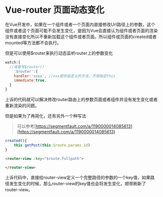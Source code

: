 # Vue-router 页面动态变化

在Vue开发中，如果在一个组件或者一个页面内直接修改Url路径上的参数，这个组件或者这个页面可能不会发生变化，是因为Vue会直接认为组件或者页面的渲染没有直接变化所以不重新加载这个组件或者页面。所以组件或页面的created或者mounted等方法都不会执行。


但是可以使用$router来执行动态监听router上的参数变化
```javascript
watch:{
  //或者写$router()
	'$router':{
  	handler:'xxxx', //xxx是你自定义的方法，不用指定this
    immediate:true,
  }
}
```
上诉的代码就可以解决修改router路由上的参数页面或者组件并没有发生变化或者重新渲染的问题。


但是如果为了再简化，还有另外一个种写法
> 可以参考[https://segmentfault.com/a/1190000014085613](https://segmentfault.com/a/1190000014085613)

```javascript
created(){
	this.getPost(this.$route.params.id)
}
```
```html
<router-view :key="$route.fullpath">
	
</router-view>
```
上诉代码中，直接给router-view定义一个完整路径的参数的一个key值，如果路径发生变化的时候，那么router-view的key值也会将发生变化，顺带刷新了router-view。
